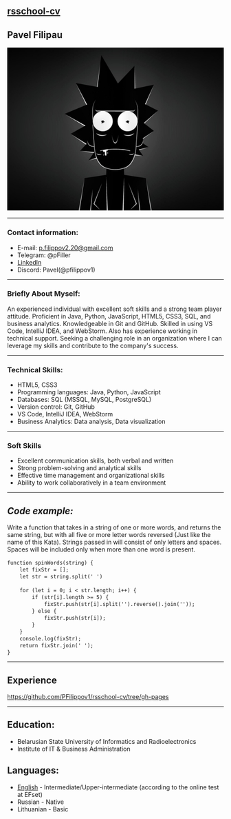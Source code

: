 [rsschool-cv]()
---
## **Pavel Filipau**
![avatar](/img/ava.jpg "avatar")

---

### **Contact information:**
- E-mail: p.filippov2.20@gmail.com
- Telegram: @pFiller
- [LinkedIn](https://linkedin.com/in/pavel-filipau) 
- Discord: Pavel(@pfilippov1)
---
### **Briefly About Myself:**

An experienced individual with excellent soft skills and a strong team player attitude. Proficient in Java, Python, JavaScript, HTML5, CSS3, SQL, and business analytics. Knowledgeable in Git and GitHub. Skilled in using VS Code, IntelliJ IDEA, and WebStorm. Also has experience working in technical support. Seeking a challenging role in an organization where I can leverage my skills and contribute to the company's success.

---
### **Technical Skills:**
- HTML5, CSS3
- Programming languages: Java, Python, JavaScript
- Databases: SQL (MSSQL, MySQL, PostgreSQL)
- Version control: Git, GitHub
- VS Code, IntelliJ IDEA, WebStorm
- Business Analytics: Data analysis, Data visualization
---
### **Soft Skills**

- Excellent communication skills, both verbal and written
- Strong problem-solving and analytical skills
- Effective time management and organizational skills
- Ability to work collaboratively in a team environment
---
## ***Code example:***

Write a function that takes in a string of one or more words, and returns the same string, but with all five or more letter words reversed (Just like the name of this Kata). Strings passed in will consist of only letters and spaces. Spaces will be included only when more than one word is present.

```
function spinWords(string) {
    let fixStr = [];
    let str = string.split(' ')

    for (let i = 0; i < str.length; i++) {
        if (str[i].length >= 5) {
            fixStr.push(str[i].split('').reverse().join(''));
        } else {
            fixStr.push(str[i]);
        }
    }
    console.log(fixStr);
    return fixStr.join(' ');
}
```

---
## **Experience**
https://github.com/PFilippov1/rsschool-cv/tree/gh-pages

---
## **Education:**
- Belarusian State University of Informatics and Radioelectronics
- Institute of IT & Business Administration


## **Languages:**
- [English](https://www.efset.org/cert/wAVMSD) - Intermediate/Upper-intermediate (according to the online test at EFset)
- Russian - Native
- Lithuanian - Basic